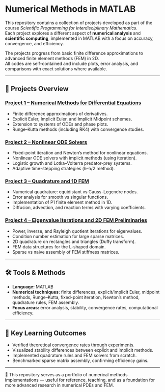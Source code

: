 # Numerical Methods in MATLAB

This repository contains a collection of projects developed as part of the course *Scientific Programming for Interdisciplinary Mathematics*.  
Each project explores a different aspect of **numerical analysis** and **scientific computing**, implemented in MATLAB with a focus on accuracy, convergence, and efficiency.  

The projects progress from basic finite difference approximations to advanced finite element methods (FEM) in 2D.  
All codes are self-contained and include plots, error analysis, and comparisons with exact solutions where available.  

---

## 📂 Projects Overview

### [Project 1 – Numerical Methods for Differential Equations](num-methods-project1)
- Finite difference approximations of derivatives.  
- Explicit Euler, Implicit Euler, and Implicit Midpoint schemes.  
- Extension to systems of ODEs and phase plots.  
- Runge–Kutta methods (including RK4) with convergence studies.  

### [Project 2 – Nonlinear ODE Solvers](num-methods-project2)
- Fixed-point iteration and Newton’s method for nonlinear equations.  
- Nonlinear ODE solvers with implicit methods (using iteration).  
- Logistic growth and Lotka–Volterra predator-prey systems.  
- Adaptive time-stepping strategies (h–h/2 method).  

### [Project 3 – Quadrature and 1D FEM](num-methods-project3)
- Numerical quadrature: equidistant vs Gauss–Legendre nodes.  
- Error analysis for smooth vs singular functions.  
- Implementation of P1 finite element method in 1D.  
- Diffusion, advection, and reaction terms with varying coefficients.  

### [Project 4 – Eigenvalue Iterations and 2D FEM Preliminaries](num-methods-project4)
- Power, inverse, and Rayleigh quotient iterations for eigenvalues.  
- Condition number estimation for large sparse matrices.  
- 2D quadrature on rectangles and triangles (Duffy transform).  
- FEM data structures for the L-shaped domain.  
- Sparse vs naive assembly of FEM stiffness matrices.  

---

## 🛠 Tools & Methods
- **Language:** MATLAB  
- **Numerical techniques:** finite differences, explicit/implicit Euler, midpoint methods, Runge–Kutta, fixed-point iteration, Newton’s method, quadrature rules, FEM assembly.  
- **Focus areas:** error analysis, stability, convergence rates, computational efficiency.  

---

## 🎯 Key Learning Outcomes
- Verified theoretical convergence rates through experiments.  
- Visualized stability differences between explicit and implicit methods.  
- Implemented quadrature rules and FEM solvers from scratch.  
- Benchmarked sparse matrix assembly, confirming efficiency gains.  

---

📌 This repository serves as a portfolio of numerical methods implementations — useful for reference, teaching, and as a foundation for more advanced research in numerical PDEs and FEM.
